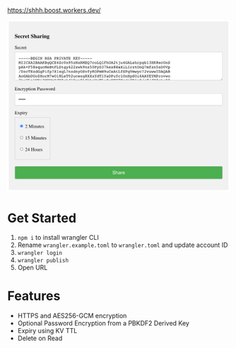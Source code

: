 https://shhh.boost.workers.dev/

![alt text](shhh.png "Title")

# Get Started

1. `npm i` to install wrangler CLI
2. Rename `wrangler.example.toml` to `wrangler.toml` and update account ID
3. `wrangler login`
4. `wrangler publish`
5. Open URL

# Features

- HTTPS and AES256-GCM encryption
- Optional Password Encryption from a PBKDF2 Derived Key
- Expiry using KV TTL
- Delete on Read
